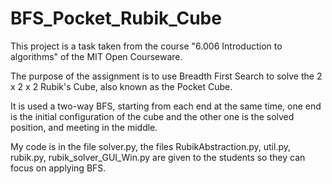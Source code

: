 # BFS_Pocket_Rubik_Cube

This project is a task taken from the course "6.006 Introduction to algorithms" of the MIT Open Courseware.

The purpose of the assignment is to use Breadth First Search to solve the 2 x 2 x 2 Rubik's Cube, also known as the Pocket Cube. 

It is used a two-way BFS, starting from each end at the same time, one end is the initial configuration of the cube and the other one is the solved position, and meeting in the middle.

My code is in the file solver.py, the files RubikAbstraction.py, util.py, rubik.py, rubik_solver_GUI_Win.py are given to the students so they can focus on applying BFS.
